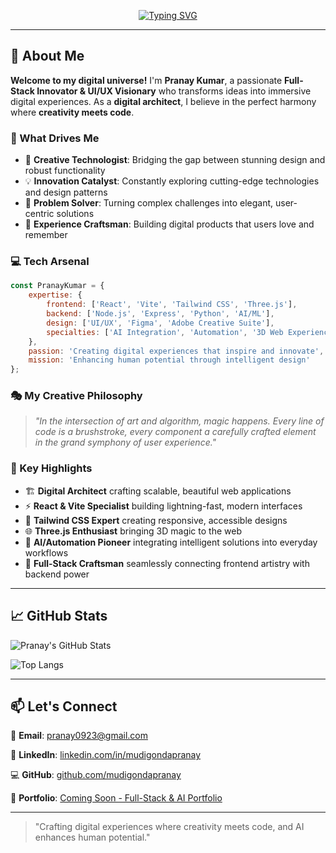 <!-- Header with animated typing and capsule render -->
<div align="center">

[![Typing SVG](https://readme-typing-svg.herokuapp.com?font=Fira+Code&weight=600&size=28&duration=3000&pause=1000&color=00D8FF&center=true&vCenter=true&multiline=true&width=800&height=100&lines=Hi+there!+I'm+Pranay+Kumar+%F0%9F%91%8B;Digital+Architect+%7C+Creative+Technologist;Building+Tomorrow's+Web+Today+%F0%9F%9A%80)](https://git.io/typing-svg)

</div>

---

## 🎯 About Me

**Welcome to my digital universe!** I'm **Pranay Kumar**, a passionate **Full-Stack Innovator & UI/UX Visionary** who transforms ideas into immersive digital experiences. As a **digital architect**, I believe in the perfect harmony where **creativity meets code**.

### 🚀 What Drives Me
- 🎨 **Creative Technologist**: Bridging the gap between stunning design and robust functionality
- 💡 **Innovation Catalyst**: Constantly exploring cutting-edge technologies and design patterns
- 🔧 **Problem Solver**: Turning complex challenges into elegant, user-centric solutions
- 🌟 **Experience Craftsman**: Building digital products that users love and remember

### 💻 Tech Arsenal
```javascript
const PranayKumar = {
    expertise: {
        frontend: ['React', 'Vite', 'Tailwind CSS', 'Three.js'],
        backend: ['Node.js', 'Express', 'Python', 'AI/ML'],
        design: ['UI/UX', 'Figma', 'Adobe Creative Suite'],
        specialties: ['AI Integration', 'Automation', '3D Web Experiences']
    },
    passion: 'Creating digital experiences that inspire and innovate',
    mission: 'Enhancing human potential through intelligent design'
};
```

### 🎭 My Creative Philosophy
> *"In the intersection of art and algorithm, magic happens. Every line of code is a brushstroke, every component a carefully crafted element in the grand symphony of user experience."*

### 🌟 Key Highlights
- 🏗️ **Digital Architect** crafting scalable, beautiful web applications
- ⚡ **React & Vite Specialist** building lightning-fast, modern interfaces
- 🎨 **Tailwind CSS Expert** creating responsive, accessible designs
- 🌐 **Three.js Enthusiast** bringing 3D magic to the web
- 🤖 **AI/Automation Pioneer** integrating intelligent solutions into everyday workflows
- 🔄 **Full-Stack Craftsman** seamlessly connecting frontend artistry with backend power

---

## 📈 GitHub Stats
![Pranay's GitHub Stats](https://github-readme-stats.vercel.app/api?username=mudigondapranay&show_icons=true&theme=react&hide_border=true)
  
![Top Langs](https://github-readme-stats.vercel.app/api/top-langs/?username=mudigondapranay&layout=compact&theme=react&hide_border=true)

---

## 📫 Let's Connect
📧 **Email**: [pranay0923@gmail.com](mailto:pranay0923@gmail.com)
  
🔗 **LinkedIn**: [linkedin.com/in/mudigondapranay](https://www.linkedin.com/in/mudigondapranay)
  
💻 **GitHub**: [github.com/mudigondapranay](https://github.com/mudigondapranay)
  
🎨 **Portfolio**: [Coming Soon - Full-Stack & AI Portfolio](https://mudigondapranay.dev)

---

> "Crafting digital experiences where creativity meets code, and AI enhances human potential."
